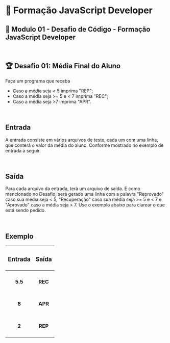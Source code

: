 # 📌 **Formação JavaScript Developer**
## 📝 **Modulo 01 - Desafio de Código - Formação JavaScript Developer**

<br>

## 🏆 **Desafio 01: Média Final do Aluno**
Faça um programa que receba
- Caso a média seja < 5 imprima "REP";
- Caso a média seja >= 5 e < 7 imprima "REC";
- Caso a média seja >7 imprima "APR".

<br>

## **Entrada**
A entrada consiste em vários arquivos de teste, cada um com uma linha, que conterá o valor da média do aluno. Conforme mostrado no exemplo de entrada a seguir.

<br>

## **Saída**
Para cada arquivo da entrada, terá um arquivo de saída. E como mencionado no Desafio, será gerado uma linha com a palavra "Reprovado" caso sua média seja < 5, "Recuperação" caso sua média seja >= 5 e < 7 e "Aprovado" caso a média seja > 7. Use o exemplo abaixo para clarear o que está sendo pedido.

<br>

## **Exemplo**

| <h3 style="text-align:center"><b>Entrada</h3> | <h3 style="text-align:center"><b>Saída</h3> |
| --- | --- |
| <h4 style="text-align:center"><b>5.5</h4> | <h4 style="text-align:center"><b>REC</h4>  |
| <h4 style="text-align:center"><b>8</h4> | <h4 style="text-align:center"><b>APR</h4>  |
| <h4 style="text-align:center"><b>2</h4> | <h4 style="text-align:center"><b>REP</h4>  |